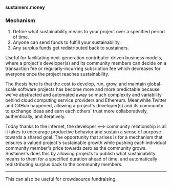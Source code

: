#### sustainers.money

### Mechanism

1. Define what sustainability means to your project over a specified period of time.
2. Anyone can send funds to fulfill your sustainability.
3. Any surplus funds get redistributed back to sustainers.

Useful for facilitating next-generation contributer-driven business models, where a project's developer(s) and its community members can decide on a transaction fee or regularly-incurring subsription fee which decreases for everyone once the project reaches sustainability.

The thesis here is that the cost to develop, run, grow, and maintain global-scale software projects has become more and more predictable because we've abstracted and automated away so much complexity and variability behind cloud computing service providers and Ethereum. Meanwhile Twitter and GitHub happened, allowing a project's developer(s) and its community to exchange ideas and earn each others' trust more collaboratively, authentically, and iteratively. 

Today thanks to the internet, the developer <==> community relationship is all it takes to encourage productive behavior and sustain a sense of purpose towards a shared goal. The opportunity that arises is for a mechanism that ensures a valued project's sustainable growth while pushing each individual community member's price towards zero as the community grows. Sustainer's does this by allowing projects to publish what sustainability means to them for a specified duration ahead of time, and automatically redistributing surplus back to the community members.

___

This can also be useful for crowdsource fundraising.